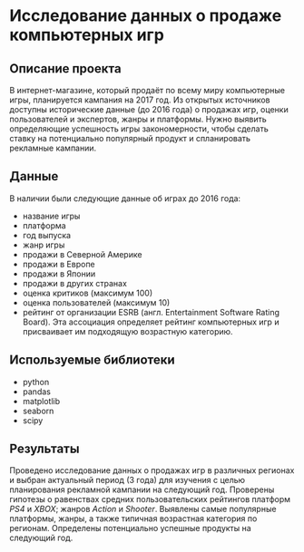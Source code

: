 # Исследование данных о продаже компьютерных игр

## Описание проекта

В интернет-магазине, который продаёт по всему миру компьютерные игры, планируется кампания на 2017 год. Из открытых источников доступны исторические данные (до 2016 года) о продажах игр, оценки пользователей и экспертов, жанры и платформы. Нужно выявить определяющие успешность игры закономерности, чтобы сделать ставку на потенциально популярный продукт и спланировать рекламные кампании.

## Данные

В наличии были следующие данные об играх до 2016 года:
- название игры
- платформа
- год выпуска
- жанр игры
- продажи в Северной Америке
- продажи в Европе 
- продажи в Японии 
- продажи в других странах
- оценка критиков (максимум 100)
- оценка пользователей (максимум 10)
- рейтинг от организации ESRB (англ. Entertainment Software Rating Board). Эта ассоциация определяет рейтинг компьютерных игр и присваивает им подходящую возрастную категорию.


## Используемые библиотеки

- python
- pandas
- matplotlib
- seaborn
- scipy

##

## Результаты

Проведено исследование данных о продажах игр в различных регионах и выбран актуальный период (3 года) для изучения с целью планирования рекламной кампании на следующий год. Проверены гипотезы о равенствах средних пользовательских рейтингов платформ *PS4* и *XBOX*; жанров *Action* и *Shooter*. Выявлены самые популярные платформы, жанры, а также типичная возрастная категория по регионам. Определены потенциально успешные продукты на следующий год.
